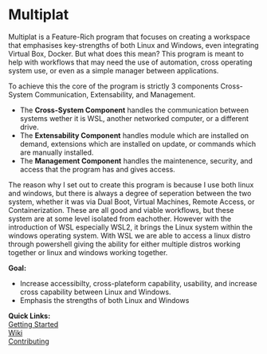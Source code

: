 # Multiplat
Multiplat is a Feature-Rich program that focuses on creating a workspace that emphasises key-strengths of both Linux and Windows, even integrating Virtual Box, Docker. But what does this mean? This program is meant to help with workflows that may need the use of automation, cross operating system use, or even as a simple manager between applications.

To achieve this the core of the program is strictly 3 components Cross-System Communication, Extensability, and Management. 
- The **Cross-System Component** handles the communication between systems wether it is WSL, another networked computer, or a different drive.
- The **Extensability Component** handles module which are installed on demand, extensions which are installed on update, or commands which are manually installed.
- The **Management Component** handles the maintenence, security, and access that the program has and gives access.

The reason why I set out to create this program is because I use both linux and windows, but there is always a degree of seperation between the two system, whether it was via Dual Boot, Virtual Machines, Remote Access, or Containerization. These are all good and viable workflows, but these system are at some level isolated from eachother. However with the introduction of WSL especially WSL2, it brings the Linux system within the windows operating system. With WSL we are able to access a linux distro through powershell giving the ability for either multiple distros working together or linux and windows working together.

**Goal:** 
- Increase accessibilty, cross-plateform capability, usability, and increase cross capability between Linux and Windows. 
- Emphasis the strengths of both Linux and Windows

**Quick Links:**<br>
[Getting Started](./Docs/Usage/Overview.md)<br>
[Wiki](./Docs/TOC.md)<br>
[Contributing](./CONTRIBUTING.md)